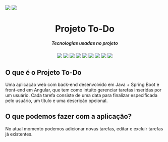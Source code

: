 <img src="https://img.shields.io/badge/Status-Concluido-brightgreen"> <img src="https://img.shields.io/badge/README-Em Construção-yellow">
<div align="center">
<h1 align="center">Projeto To-Do</h1>
<h5 align="center"> Tecnologias usadas no projeto </h5>
<img src="https://img.shields.io/badge/Spring-6DB33F?style=flat-square&logo=Spring&logoColor=white"/>
<img src="https://img.shields.io/badge/Docker-2496ED?style=flat-square&logo=Docker&logoColor=white"/>
<img src="https://img.shields.io/badge/MySQL-4479A1?style=flat-square&logo=MySQL&logoColor=white"/>
<img src="https://img.shields.io/badge/Intellij-000000?style=flat-square&logo=Intellij IDEA&logoColor=white"/>
<img src="https://img.shields.io/badge/Maven-C71A36?style=flat-square&logo=Apache Maven&logoColor=white"/>
<img src="https://img.shields.io/badge/Postman-FF6C37?style=flat-square&logo=Postman&logoColor=white"/>
<img src="https://img.shields.io/badge/Spring Boot-6DB33F?style=flat-square&logo=Spring Boot&logoColor=white"/>
<img src="https://img.shields.io/badge/Spring Security-6DB33F?style=flat-square&logo=Spring Security&logoColor=white"/>
<img src="https://img.shields.io/badge/Swagger-85EA2D?style=flat-square&logo=Swagger&logoColor=white"/>
</div>

<h2>O que é o Projeto To-Do</h2>
<p>Uma aplicação web com back-end desenvolvido em Java + Spring Boot e front-end em Angular, que tem como intuito gerenciar tarefas inseridas por um usuário. Cada tarefa consiste de uma data para finalizar especificada pelo usuário, um título e uma descrição opcional.</p>


<h2>O que podemos fazer com a aplicação?</h2>
<p>No atual momento podemos adicionar novas tarefas, editar e excluir tarefas já existentes.</p>
